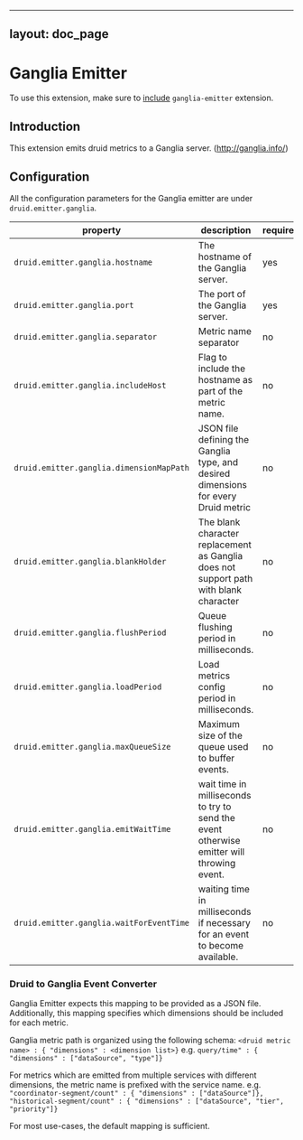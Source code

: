 <!--
  ~ Licensed to the Apache Software Foundation (ASF) under one
  ~ or more contributor license agreements.  See the NOTICE file
  ~ distributed with this work for additional information
  ~ regarding copyright ownership.  The ASF licenses this file
  ~ to you under the Apache License, Version 2.0 (the
  ~ "License"); you may not use this file except in compliance
  ~ with the License.  You may obtain a copy of the License at
  ~
  ~   http://www.apache.org/licenses/LICENSE-2.0
  ~
  ~ Unless required by applicable law or agreed to in writing,
  ~ software distributed under the License is distributed on an
  ~ "AS IS" BASIS, WITHOUT WARRANTIES OR CONDITIONS OF ANY
  ~ KIND, either express or implied.  See the License for the
  ~ specific language governing permissions and limitations
  ~ under the License.
  -->

---
layout: doc_page
---

# Ganglia Emitter

To use this extension, make sure to [include](../../operations/including-extensions.html) `ganglia-emitter` extension.

## Introduction

This extension emits druid metrics to a Ganglia server.
(http://ganglia.info/)

## Configuration

All the configuration parameters for the Ganglia emitter are under `druid.emitter.ganglia`.

|property|description|required?|default|
|--------|-----------|---------|-------|
|`druid.emitter.ganglia.hostname`|The hostname of the Ganglia server.|yes|none|
|`druid.emitter.ganglia.port`|The port of the Ganglia server.|yes|none|
|`druid.emitter.ganglia.separator`|Metric name separator|no|.|
|`druid.emitter.ganglia.includeHost`|Flag to include the hostname as part of the metric name.|no|false|
|`druid.emitter.ganglia.dimensionMapPath`|JSON file defining the Ganglia type, and desired dimensions for every Druid metric|no|Default mapping provided. See below.|
|`druid.emitter.ganglia.blankHolder`|The blank character replacement as Ganglia does not support path with blank character|no|"-"|
|`druid.emitter.ganglia.flushPeriod` | Queue flushing period in milliseconds. |no|1 minute|
|`druid.emitter.ganglia.loadPeriod` | Load metrics config period in milliseconds. |no|1 minute|
|`druid.emitter.ganglia.maxQueueSize`| Maximum size of the queue used to buffer events. |no|`MAX_INT`|
|`druid.emitter.ganglia.emitWaitTime` | wait time in milliseconds to try to send the event otherwise emitter will throwing event. |no|0|
|`druid.emitter.ganglia.waitForEventTime` | waiting time in milliseconds if necessary for an event to become available. |no|1000 (1 sec)|

### Druid to Ganglia Event Converter
Ganglia Emitter expects this mapping to
be provided as a JSON file.  Additionally, this mapping specifies which dimensions should be included for each metric.

Ganglia metric path is organized using the following schema:
`<druid metric name> : { "dimensions" : <dimension list>}`
e.g.
`query/time" : { "dimensions" : ["dataSource", "type"]}`

For metrics which are emitted from multiple services with different dimensions, the metric name is prefixed with
the service name.
e.g.
`"coordinator-segment/count" : { "dimensions" : ["dataSource"]},
 "historical-segment/count" : { "dimensions" : ["dataSource", "tier", "priority"]}`

For most use-cases, the default mapping is sufficient.

